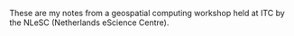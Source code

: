These are my notes from a geospatial computing workshop held at ITC by the NLeSC (Netherlands eScience Centre).
